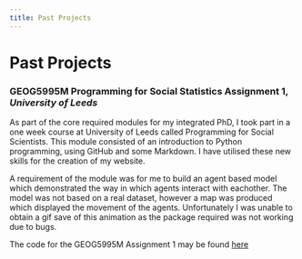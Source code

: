 ```yaml
---
title: Past Projects
---
```

<!--Page theme shown in _config.yml file as 'Jekyll Minimal' theme by GitHub user OrderedList (https://github.com/orderedlist/minimal). All content below is my work.-->

<!--Page header-->
# Past Projects

<!--Project title header with University of Leeds in italics-->
### GEOG5995M Programming for Social Statistics Assignment 1, *University of Leeds*

As part of the core required modules for my integrated PhD, I took part in a one week course at University of Leeds called Programming for Social Scientists.
This module consisted of an introduction to Python programming, using GitHub and some Markdown. I have utilised these new skills for the creation of my website.

A requirement of the module was for me to build an agent based model which demonstrated the way in which agents interact with eachother. The model was not based on a real dataset,
however a map was produced which displayed the movement of the agents. Unfortunately I was unable to obtain a gif save of this animation as the package required 
was not working due to bugs.

<!--Link to repo with assignment 1 code-->
The code for the GEOG5995M Assignment 1 may be found [here](https://github.com/lkelly36/AgentBasedModel.md)


